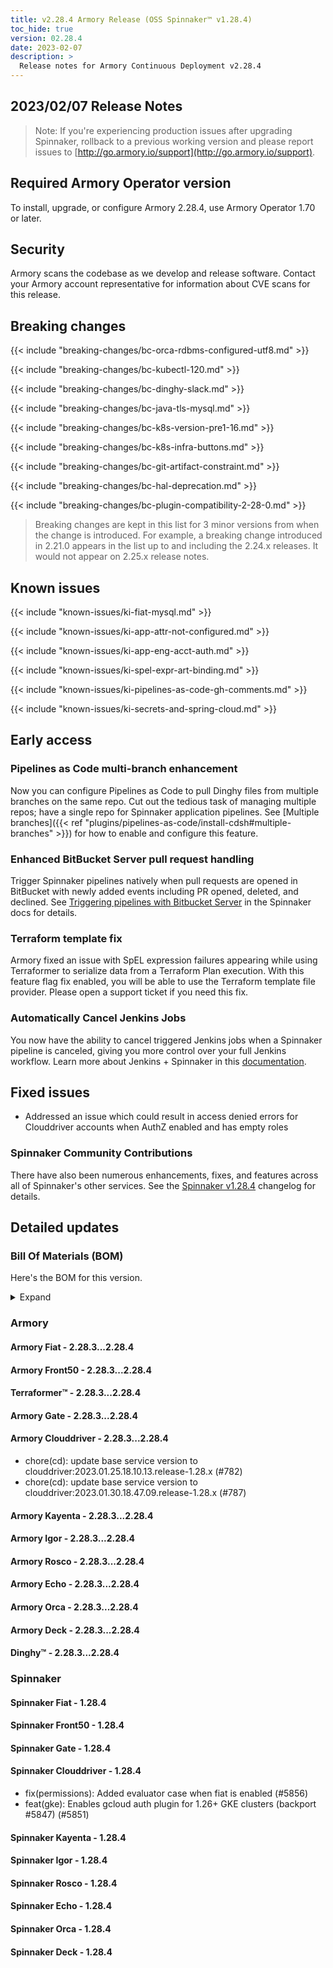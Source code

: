 ```yaml
---
title: v2.28.4 Armory Release (OSS Spinnaker™ v1.28.4)
toc_hide: true
version: 02.28.4
date: 2023-02-07
description: >
  Release notes for Armory Continuous Deployment v2.28.4
---
```


## 2023/02/07 Release Notes

> Note: If you're experiencing production issues after upgrading Spinnaker, rollback to a previous working version and please report issues to [http://go.armory.io/support](http://go.armory.io/support).

## Required Armory Operator version

To install, upgrade, or configure Armory 2.28.4, use Armory Operator 1.70 or later.

## Security

Armory scans the codebase as we develop and release software. Contact your Armory account representative for information about CVE scans for this release.

## Breaking changes
<!-- Copy/paste from the previous version if there are recent ones. We can drop breaking changes after 3 minor versions. Add new ones from OSS and Armory. -->
{{< include "breaking-changes/bc-orca-rdbms-configured-utf8.md" >}}

{{< include "breaking-changes/bc-kubectl-120.md" >}}

{{< include "breaking-changes/bc-dinghy-slack.md" >}}

{{< include "breaking-changes/bc-java-tls-mysql.md" >}}

{{< include "breaking-changes/bc-k8s-version-pre1-16.md" >}}

{{< include "breaking-changes/bc-k8s-infra-buttons.md" >}}

{{< include "breaking-changes/bc-git-artifact-constraint.md" >}}

{{< include "breaking-changes/bc-hal-deprecation.md" >}}

{{< include "breaking-changes/bc-plugin-compatibility-2-28-0.md" >}}

> Breaking changes are kept in this list for 3 minor versions from when the change is introduced. For example, a breaking change introduced in 2.21.0 appears in the list up to and including the 2.24.x releases. It would not appear on 2.25.x release notes.

## Known issues
<!-- Copy/paste known issues from the previous version if they're not fixed. Add new ones from OSS and Armory. If there aren't any issues, state that so readers don't think we forgot to fill out this section. -->

{{< include "known-issues/ki-fiat-mysql.md" >}}

{{< include "known-issues/ki-app-attr-not-configured.md" >}}

{{< include "known-issues/ki-app-eng-acct-auth.md" >}}

{{< include "known-issues/ki-spel-expr-art-binding.md" >}}

{{< include "known-issues/ki-pipelines-as-code-gh-comments.md" >}}

{{< include "known-issues/ki-secrets-and-spring-cloud.md" >}}

## Early access

### Pipelines as Code multi-branch enhancement

Now you can configure Pipelines as Code to pull Dinghy files from multiple branches on the same repo. Cut out the tedious task of managing multiple repos; have a single repo for Spinnaker application pipelines. See [Multiple branches]({{< ref "plugins/pipelines-as-code/install-cdsh#multiple-branches" >}}) for how to enable and configure this feature.

### Enhanced BitBucket Server pull request handling

Trigger Spinnaker pipelines natively when pull requests are opened in BitBucket with newly added events including PR opened, deleted, and declined. See [Triggering pipelines with Bitbucket Server](https://spinnaker.io/docs/guides/user/pipeline/triggers/bitbucket-events/) in the Spinnaker docs for details.

<!-- Spinnaker docs PR https://github.com/spinnaker/spinnaker.io/pull/285 -->

### Terraform template fix

Armory fixed an issue with SpEL expression failures appearing while using Terraformer to serialize data from a Terraform Plan execution. With this feature flag fix enabled, you will be able to use the Terraform template file provider. Please open a support ticket if you need this fix.

### Automatically Cancel Jenkins Jobs

You now have the ability to cancel triggered Jenkins jobs when a Spinnaker pipeline is canceled, giving you more control over your full Jenkins workflow. Learn more about Jenkins + Spinnaker in this [documentation](https://spinnaker.io/changelogs/1.29.0-changelog/#orca).

## Fixed issues

* Addressed an issue which could result in access denied errors for Clouddriver accounts when AuthZ enabled and has empty roles

<!--
Each item category (such as UI) under here should be an h3 (###). List the following info that service owners should be able to provide:
- Major changes or new features we want to call out for Armory and OSS. Changes should be grouped under end user understandable sections. For example, instead of Deck, use UI. Instead of Fiat, use Permissions.
- Fixes to any known issues from previous versions that we have in release notes. These can all be grouped under a Fixed issues H3.
-->




###  Spinnaker Community Contributions

There have also been numerous enhancements, fixes, and features across all of Spinnaker's other services. See the
[Spinnaker v1.28.4](https://www.spinnaker.io/changelogs/1.28.4-changelog/) changelog for details.

## Detailed updates

### Bill Of Materials (BOM)

Here's the BOM for this version.
<details><summary>Expand</summary>
<pre class="highlight">
<code>artifactSources:
  dockerRegistry: docker.io/armory
dependencies:
  redis:
    commit: null
    version: 2:2.8.4-2
services:
  clouddriver:
    commit: d52c864053d77a05eef806926591427bc866b529
    version: 2.28.4
  deck:
    commit: dd17c153eaf117ab7990c11182a6bdc887d020f9
    version: 2.28.4
  dinghy:
    commit: c4ed5b19dbcfefe8dea14cdff7df9a8ab540eba3
    version: 2.28.4
  echo:
    commit: 53bebfd6900b3de124dde043a00d164aa2e50773
    version: 2.28.4
  fiat:
    commit: 48c8759b0878fd1b86b91dae9ee288afcf03dd39
    version: 2.28.4
  front50:
    commit: fab8841982330e7537629c9f24f41205cd5863fd
    version: 2.28.4
  gate:
    commit: 65bdd30238312bbca2dce613825eda7ae88f1dfa
    version: 2.28.4
  igor:
    commit: 61ce26babfcd0bdf62872c24e707ca5b5371a381
    version: 2.28.4
  kayenta:
    commit: 0333b9ed6153acfc090edcfa38e3514439e2863c
    version: 2.28.4
  monitoring-daemon:
    commit: null
    version: 2.26.0
  monitoring-third-party:
    commit: null
    version: 2.26.0
  orca:
    commit: 76fe72a46566bb404eb4db4c842ecb0775c546bf
    version: 2.28.4
  rosco:
    commit: 945f21dec252da7dd2e00c8d23a1687aa3b9841a
    version: 2.28.4
  terraformer:
    commit: 3764e523e17dfdd4cf309dc2bd7c13d9b804f309
    version: 2.28.4
timestamp: "2023-01-31 10:52:55"
version: 2.28.4
</code>
</pre>
</details>

### Armory


#### Armory Fiat - 2.28.3...2.28.4


#### Armory Front50 - 2.28.3...2.28.4


#### Terraformer™ - 2.28.3...2.28.4


#### Armory Gate - 2.28.3...2.28.4


#### Armory Clouddriver - 2.28.3...2.28.4

  - chore(cd): update base service version to clouddriver:2023.01.25.18.10.13.release-1.28.x (#782)
  - chore(cd): update base service version to clouddriver:2023.01.30.18.47.09.release-1.28.x (#787)

#### Armory Kayenta - 2.28.3...2.28.4


#### Armory Igor - 2.28.3...2.28.4


#### Armory Rosco - 2.28.3...2.28.4


#### Armory Echo - 2.28.3...2.28.4


#### Armory Orca - 2.28.3...2.28.4


#### Armory Deck - 2.28.3...2.28.4


#### Dinghy™ - 2.28.3...2.28.4



### Spinnaker


#### Spinnaker Fiat - 1.28.4


#### Spinnaker Front50 - 1.28.4


#### Spinnaker Gate - 1.28.4


#### Spinnaker Clouddriver - 1.28.4

  - fix(permissions): Added evaluator case when fiat is enabled (#5856)
  - feat(gke): Enables gcloud auth plugin for 1.26+ GKE clusters (backport #5847) (#5851)

#### Spinnaker Kayenta - 1.28.4


#### Spinnaker Igor - 1.28.4


#### Spinnaker Rosco - 1.28.4


#### Spinnaker Echo - 1.28.4


#### Spinnaker Orca - 1.28.4


#### Spinnaker Deck - 1.28.4



